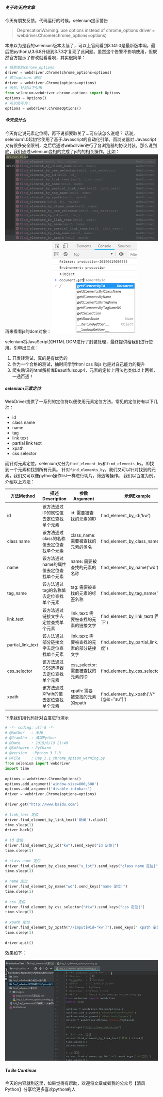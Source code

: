 ##### 关于昨天的文章
今天有朋友反馈，代码运行的时候，selenium提示警告
> DeprecationWarning: use options instead of chrome_options
> driver = webdriver.Chrome(chrome_options=options)

本来以为是我的selenium版本太低了，可以上官网看到3.141.0是最新版本啊，最后把python从3.6.8升级到3.7.3才复现了此问题。虽然这个告警不影响使用，但既然官方提示了修改就看看呗，其实很简单：
```python
# 将原本的chrome_options
driver = webdriver.Chrome(chrome_options=options)
# 改为options 即可
driver = webdriver.Chrome(options=options)
# 另外，针对以下引用
from selenium.webdriver.chrome.options import Options
options = Options()
# 可以简写为：
options = webdriver.ChromeOptions()
```

##### 今天说什么
今天肯定说元素定位啊，再不说都要取关了...可应该怎么说呢？
话说，selenium1.0起初它使用了基于Javascript的自动化引擎，而浏览器对 Javascript 又有很多安全限制，之后后通过webdrvier进行了各浏览器的协议封装。那么说到底，我们通过selenium变相的完成了js的的相关操作，比如：
![selenium元素定位方法](images/1.png)
再来看看js的dom对象：
![js的dom对象](images/2.png)

selenium将JavaScript的HTML DOM进行了封装处理，最终提供给我们进行使用。引申出三点：
1. 开发转测试，真的是有优势的
2. 作为一个合格的测试，抽时间学学html css 和js 也是对自己能力的提升
3. 爬虫熟识的html解析库Beautifulsoup4，元素的定位上用法也类似以上两者，一通百通！

##### selenium元素定位
WebDriver提供了一系列的定位符以便使用元素定位方法。常见的定位符有以下几种：
- id
- class name
- name
- tag
- link text
- partial link text
- xpath
- css selector

而针对元素定位，selenium又分为`find_element_by`和`find_elements_by`。即找到一个元素和找到所有元素。
针对`find_elements_by`，我们又可以针对找到的元素，我们又可以像python操作list一样进行切片，筛选等操作。
我们以百度为例，介绍以上方法：

|方法Method|描述Description|参数Argument|示例Example|
|--|--|--|--|
|id|该方法通过ID的属性值去定位查找单个元素|id: 需要被查找的元素的ID|find_element_by_id('kw')|
|class name|该方法通过class的名称值去定位查找单个元素|class_name: 需要被查找的元素的类名|find_element_by_class_name('s_ipt')|
|name|该方法通过name的属性值去定位查找单个元素|name: 需要被查找的元素的名称|find_element_by_name('wd')|
|tag_name|该方法通过tag的名称值去定位查找单个元素|tag: 需要被查找的元素的标签名称|find_element_by_tag_name('input')|
|link_text|该方法通过链接文字去定位查找单个元素|link_text: 需要被查找的元素的链接文字|find_element_by_link_text('百度一下')|
|partial_link_text|该方法通过部分链接文字去定位查找单个元素|link_text: 需要被查找的元素的部分链接文字|find_element_by_partial_link_text('百度')|
|css_selector|该方法通过CSS选择器去定位查找单个元素|css_selector: 需要被查找的元素的ID|find_element_by_css_selector('#su')|
|xpath|该方法通过XPath的值去定位查找单个元素|xpath: 需要被查找的元素的xpath|find_element_by_xpath('//*[@id="su"]')|

下来我们用代码针对百度进行演示
```python
# -*- coding: utf-8 -*-
# @Author   : 王翔
# @JianShu  : 清风Python
# @Date     : 2019/6/19 21:40
# @Software : PyCharm
# @version  ：Python 3.7.3
# @File     : Day_3.1_chrome_option_warning.py
from selenium import webdriver
import time

options = webdriver.ChromeOptions()
options.add_argument('window-size=800,600')
options.add_argument('disable-infobars')
driver = webdriver.Chrome(options=options)

driver.get("http://www.baidu.com")

# link_text 定位
driver.find_element_by_link_text('新闻').click()
time.sleep(1)
driver.back()

# id 定位
driver.find_element_by_id("kw").send_keys("id 定位|")
time.sleep(1)

# class name 定位
driver.find_element_by_class_name("s_ipt").send_keys("class name 定位|")
time.sleep(1)

# name 定位
driver.find_element_by_name("wd").send_keys("name 定位|")
time.sleep(1)

# css 定位
driver.find_element_by_css_selector("#kw").send_keys("css 定位|")
time.sleep(1)

# xpath 定位
driver.find_element_by_xpath("//input[@id='kw']").send_keys(" xpath 定位|")
time.sleep(1)

driver.quit()

```
效果如下：

![几种定位方法演示](images/Day3_Demo.gif)

##### To Be Continue
今天的内容就到这里，如果觉得有帮助，欢迎将文章或者我的公众号【清风Python】分享给更多喜欢python的人
